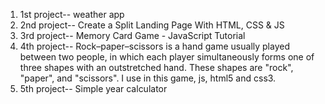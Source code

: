 1. 1st project-- weather app
2. 2nd project-- Create a Split Landing Page With HTML, CSS & JS
3. 3rd project-- Memory Card Game - JavaScript Tutorial
4. 4th project-- Rock–paper–scissors is a hand game usually played between two people, in which each player simultaneously forms one of three shapes with an outstretched hand. These shapes are "rock", "paper", and "scissors". I use in this game, js, html5 and css3. 
5. 5th project-- Simple year calculator
